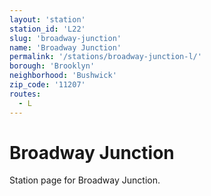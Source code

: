 ```yaml
---
layout: 'station'
station_id: 'L22'
slug: 'broadway-junction'
name: 'Broadway Junction'
permalink: '/stations/broadway-junction-l/'
borough: 'Brooklyn'
neighborhood: 'Bushwick'
zip_code: '11207'
routes:
  - L
---
```

# Broadway Junction

Station page for Broadway Junction.
